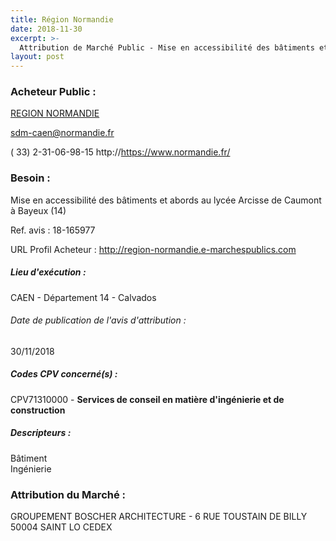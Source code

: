 ```yaml
---
title: Région Normandie
date: 2018-11-30
excerpt: >-
  Attribution de Marché Public - Mise en accessibilité des bâtiments et abords au lycée Arcisse de Caumont à Bayeux (14)
layout: post
---
```


### Acheteur Public : 
<a href="/acheteur-133/siren-200053403"> REGION NORMANDIE</a><br/>



sdm-caen@normandie.fr

( 33) 2-31-06-98-15
http://https://www.normandie.fr/
### Besoin :

Mise en accessibilité des bâtiments et abords au lycée Arcisse de Caumont à Bayeux (14)

Ref. avis : 18-165977

URL Profil Acheteur : http://region-normandie.e-marchespublics.com

##### Lieu d'exécution :

CAEN - Département 14 - Calvados

###### Date de publication de l'avis d'attribution : 
30/11/2018

##### Codes CPV concerné(s) :
CPV71310000 - **Services de conseil en matière d'ingénierie et de construction** <br/>

##### Descripteurs :
Bâtiment <br/>
Ingénierie <br/>

### Attribution du Marché :
GROUPEMENT BOSCHER ARCHITECTURE - 6 RUE TOUSTAIN DE BILLY 50004 SAINT LO CEDEX <br/>

